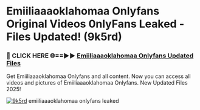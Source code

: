 # Emiiliaaaoklahomaa Onlyfans Original Videos 0nlyFans Leaked - Files Updated! (9k5rd)

<h3>🔴 CLICK HERE 🌐==►► <a href="https://tinyurl.com/2wckxsce" rel="nofollow">Emiiliaaaoklahomaa Onlyfans Updated Files</a></h3>

Get Emiiliaaaoklahomaa Onlyfans and all content. Now you can access all videos and pictures of Emiiliaaaoklahomaa Onlyfans. New Updated Files 2025!

[![9k5rd](https://i.imgur.com/AFduVYN.gif)](https://tinyurl.com/2wckxsce)
emiiliaaaoklahomaa onlyfans leaked